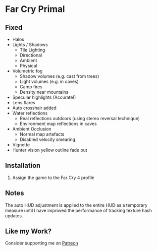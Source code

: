 Far Cry Primal
==============

Fixed
-----
- Halos
- Lights / Shadows
	- Tile Lighting
	- Directional
	- Ambient
	- Physical
- Volumetric fog
	- Shadow volumes (e.g. cast from trees)
	- Light volumes (e.g. in caves)
	- Camp fires
	- Density near mountains
- Specular highlights (Accurate!)
- Lens flares
- Auto crosshair added
- Water reflections
	- Real reflections outdoors (using stereo reversal technique)
	- Environment map reflections in caves
- Ambient Occlusion
	- Normal map artefacts
	- Disabled velocity smearing
- Vignette
- Hunter vision yellow outline fade out

Installation
------------
1. Assign the game to the Far Cry 4 profile

Notes
-----
The auto HUD adjustment is applied to the entire HUD as a temporary measure
until I have improved the performance of tracking texture hash updates.

Like my Work?
-------------
Consider supporting me on [Patreon](https://www.patreon.com/DarkStarSword)
